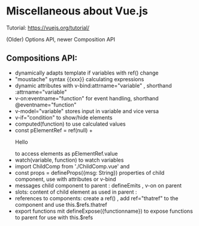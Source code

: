 # Miscellaneous about Vue.js

Tutorial: https://vuejs.org/tutorial/

(Older) Options API, newer Composition API

## Compositions API:

- dynamically adapts template if variables with ref() change
- "moustache" syntax {{xxx}} calculating expressions
- dynamic attributes with v-bind:attrname="variable" , shorthand :attrname="variable"
- v-on:eventname="function" for event handling, shorthand @eventname="function"
- v-model="variable" stores input in variable and vice versa
- v-if="condition" to show/hide elements
- computed(function) to use calculated values
- const pElementRef = ref(null) + <p ref="pElementRef">Hello</p> to access elements as pElementRef.value
- watch(variable, function) to watch variables
- import ChildComp from './ChildComp.vue' and <ChildComp />
- const props = defineProps({msg: String}) properties of child component, use with attributes or v-bind <ChildComp 
  :msg="greeting" />
- messages child component to parent : defineEmits , v-on on parent
- slots: content of child element as used in parent : <slot/>
- references to components: create a ref() , add ref="thatref" to the component and use this.$refs.thatref
- export functions mit defineExpose({functionname}) to expose functions to parent for use with this.$refs

